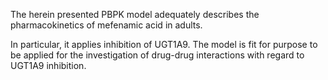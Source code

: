 The herein presented PBPK model adequately describes the pharmacokinetics of mefenamic acid in adults.

In particular, it applies inhibition of UGT1A9. The model is fit for purpose to be applied for the investigation of drug-drug interactions with regard to UGT1A9 inhibition.

